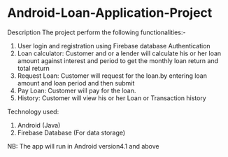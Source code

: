 # Android-Loan-Application-Project

Description
The project perform the following functionalities:-
1. User login and registration using Firebase database Authentication
2. Loan calculator: Customer and or a lender will calculate his or her loan amount against interest and period to get the monthly loan return and total return
3. Request Loan: Customer will request for the loan.by entering loan amount and loan period and then submit
4. Pay Loan: Customer will pay for the loan.
5. History: Customer will view his or her Loan or Transaction history

Technology used:
1. Android (Java)
2. Firebase Database (For data storage)

NB: The app will run in Android version4.1 and above
